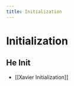 ```yaml
---
title: Initialization
---
```


# Initialization

## He Init
- [[Xavier Initialization]]
















































